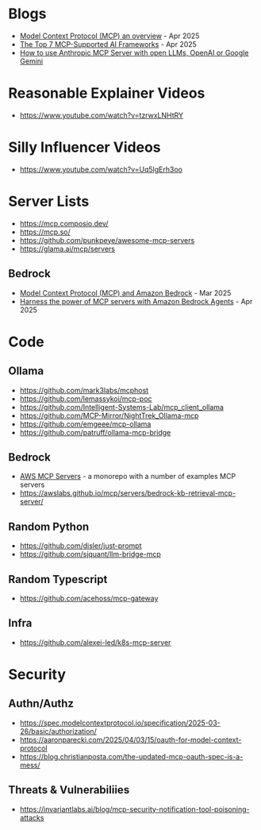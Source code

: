 # Blogs
- [Model Context Protocol (MCP) an overview](https://www.philschmid.de/mcp-introduction) - Apr 2025
- [The Top 7 MCP-Supported AI Frameworks](https://medium.com/@amosgyamfi/the-top-7-mcp-supported-ai-frameworks-a8e5030c87ab) - Apr 2025
- [How to use Anthropic MCP Server with open LLMs, OpenAI or Google Gemini](https://www.philschmid.de/mcp-example-llama)

# Reasonable Explainer Videos
- https://www.youtube.com/watch?v=tzrwxLNHtRY

# Silly Influencer Videos
- https://www.youtube.com/watch?v=Uq5lgErh3oo

# Server Lists
- https://mcp.composio.dev/
- https://mcp.so/
- https://github.com/punkpeye/awesome-mcp-servers
- https://glama.ai/mcp/servers

## Bedrock
- [Model Context Protocol (MCP) and Amazon Bedrock](https://community.aws/content/2uFvyCPQt7KcMxD9ldsJyjZM1Wp/model-context-protocol-mcp-and-amazon-bedrock?lang=en) - Mar 2025
- [Harness the power of MCP servers with Amazon Bedrock Agents](https://aws.amazon.com/blogs/machine-learning/harness-the-power-of-mcp-servers-with-amazon-bedrock-agents/) - Apr 2025

# Code
## Ollama 
- https://github.com/mark3labs/mcphost
- https://github.com/lemassykoi/mcp-poc
- https://github.com/Intelligent-Systems-Lab/mcp_client_ollama
- https://github.com/MCP-Mirror/NightTrek_Ollama-mcp
- https://github.com/emgeee/mcp-ollama
- https://github.com/patruff/ollama-mcp-bridge

## Bedrock
- [AWS MCP Servers](https://github.com/awslabs/mcp/) - a monorepo with a number of examples MCP servers 
- https://awslabs.github.io/mcp/servers/bedrock-kb-retrieval-mcp-server/

## Random Python
- https://github.com/disler/just-prompt
- https://github.com/sjquant/llm-bridge-mcp

## Random Typescript
- https://github.com/acehoss/mcp-gateway

## Infra
- https://github.com/alexei-led/k8s-mcp-server


# Security
## Authn/Authz
- https://spec.modelcontextprotocol.io/specification/2025-03-26/basic/authorization/
- https://aaronparecki.com/2025/04/03/15/oauth-for-model-context-protocol
- https://blog.christianposta.com/the-updated-mcp-oauth-spec-is-a-mess/

## Threats & Vulnerabiliies
- https://invariantlabs.ai/blog/mcp-security-notification-tool-poisoning-attacks
